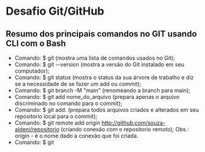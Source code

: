 # Desafio Git/GitHub
 
## Resumo dos principais comandos no GIT usando CLI com o Bash

 + Comando: $ git                     (mostra uma lista de comandos usados no Git);
 + Comando: $ git --version           (mostra a versão do Git instalado em seu computador);
 + Comando: $ git status              (mostra o status da sua árvore de trabalho e diz se a necessidade de se fazer um add ou commit);
 + Comando: $ git branch -M "main"    (renomeando a branch para main);
 + Comando: $ git add nome_do_arquivo (prepara apenas o arquivo discriminado no comando para o commit);
 + Comando: $ git add.                (prepara todos arquivos criados e alterados em seu repositorio local para o commit);
 + Comando: $ git remote add origin http://github.com/souza-aldeni/repositorio  (criando conexão com o repositorio remoto);
                                      Obs.: origin - é o nome dado a conexão que foi criada.
 + Comando: $ git 
